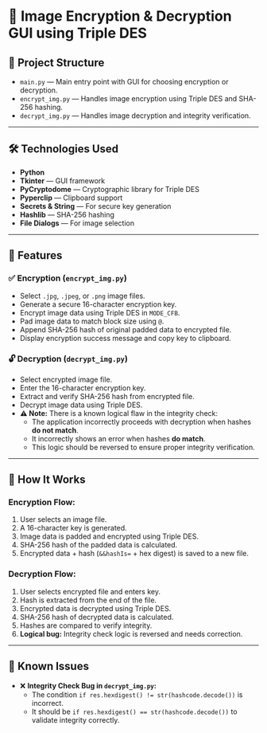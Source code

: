 # 🔐 Image Encryption & Decryption GUI using Triple DES


## 📂 Project Structure

- `main.py` — Main entry point with GUI for choosing encryption or decryption.
- `encrypt_img.py` — Handles image encryption using Triple DES and SHA-256 hashing.
- `decrypt_img.py` — Handles image decryption and integrity verification.

---


## 🛠️ Technologies Used

- **Python**
- **Tkinter** — GUI framework
- **PyCryptodome** — Cryptographic library for Triple DES
- **Pyperclip** — Clipboard support
- **Secrets & String** — For secure key generation
- **Hashlib** — SHA-256 hashing
- **File Dialogs** — For image selection

---


## 🔐 Features

### ✅ Encryption (`encrypt_img.py`)
- Select `.jpg`, `.jpeg`, or `.png` image files.
- Generate a secure 16-character encryption key.
- Encrypt image data using Triple DES in `MODE_CFB`.
- Pad image data to match block size using `@`.
- Append SHA-256 hash of original padded data to encrypted file.
- Display encryption success message and copy key to clipboard.

### 🔓 Decryption (`decrypt_img.py`)
- Select encrypted image file.
- Enter the 16-character encryption key.
- Extract and verify SHA-256 hash from encrypted file.
- Decrypt image data using Triple DES.
- **⚠️ Note:** There is a known logical flaw in the integrity check:
  - The application incorrectly proceeds with decryption when hashes **do not match**.
  - It incorrectly shows an error when hashes **do match**.
  - This logic should be reversed to ensure proper integrity verification.

---


## 🧪 How It Works

### Encryption Flow:
1. User selects an image file.
2. A 16-character key is generated.
3. Image data is padded and encrypted using Triple DES.
4. SHA-256 hash of the padded data is calculated.
5. Encrypted data + hash (`&&hashIs=` + hex digest) is saved to a new file.

### Decryption Flow:
1. User selects encrypted file and enters key.
2. Hash is extracted from the end of the file.
3. Encrypted data is decrypted using Triple DES.
4. SHA-256 hash of decrypted data is calculated.
5. Hashes are compared to verify integrity.
6. **Logical bug:** Integrity check logic is reversed and needs correction.

---


## 🚧 Known Issues

- ❌ **Integrity Check Bug in `decrypt_img.py`:**
  - The condition `if res.hexdigest() != str(hashcode.decode())` is incorrect.
  - It should be `if res.hexdigest() == str(hashcode.decode())` to validate integrity correctly.

 
